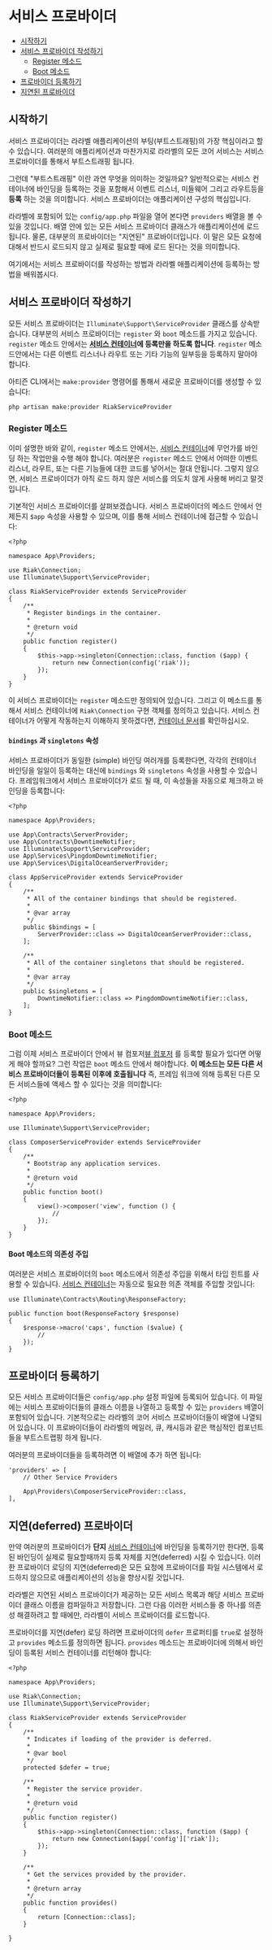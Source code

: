 # 서비스 프로바이더

- [시작하기](#introduction)
- [서비스 프로바이더 작성하기](#writing-service-providers)
    - [Register 메소드](#the-register-method)
    - [Boot 메소드](#the-boot-method)
- [프로바이더 등록하기](#registering-providers)
- [지연된 프로바이더](#deferred-providers)

<a name="introduction"></a>
## 시작하기

서비스 프로바이더는 라라벨 애플리케이션의 부팅(부트스트래핑)의 가장 핵심이라고 할 수 있습니다. 여러분의 애플리케이션과 마찬가지로 라라벨의 모든 코어 서비스는 서비스 프로바이더를 통해서 부트스트래핑 됩니다.

그런데 "부트스트래핑" 이란 과연 무엇을 의미하는 것일까요? 일반적으로는 서비스 컨테이너에 바인딩을 등록하는 것을 포함해서 이벤트 리스너, 미들웨어 그리고 라우트등을 **등록** 하는 것을 의미합니다. 서비스 프로바이더는 애플리케이션 구성의 핵심입니다.

라라벨에 포함되어 있는 `config/app.php` 파일을 열어 본다면 `providers` 배열을 볼 수 있을 것입니다. 배열 안에 있는 모든 서비스 프로바이더 클래스가 애플리케이션에 로드됩니다. 물론, 대부분의 프로바이더는 "지연된" 프로바이더입니다. 이 말은 모든 요청에 대해서 반드시 로드되지 않고 실제로 필요할 때에 로드 된다는 것을 의미합니다.

여기에서는 서비스 프로바이더를 작성하는 방법과 라라벨 애플리케이션에 등록하는 방법을 배워봅시다.

<a name="writing-service-providers"></a>
## 서비스 프로바이더 작성하기

모든 서비스 프로바이더는 `Illuminate\Support\ServiceProvider` 클래스를 상속받습니다. 대부분의 서비스 프로바이더는 `register` 와 `boot` 메소드를 가지고 있습니다. `register` 메소드 안에서는 **[서비스 컨테이너](/docs/{{version}}/container)에 등록만을 하도록 합니다**. `register` 메소드안에서는 다른 이벤트 리스너나 라우트 또는 기타 기능의 일부등을 등록하지 말아야 합니다.

아티즌 CLI에서는 `make:provider` 명령어를 통해서 새로운 프로바이더를 생성할 수 있습니다:

    php artisan make:provider RiakServiceProvider

<a name="the-register-method"></a>
### Register 메소드

이미 설명한 바와 같이, `register` 메소드 안에서는, [서비스 컨테이너](/docs/{{version}}/container)에 무언가를 바인딩 하는 작업만을 수행 해야 합니다. 여러분은 `register` 메소드 안에서 어떠한 이벤트 리스너, 라우트, 또는 다른 기능들에 대한 코드를 넣어서는 절대 안됩니다. 그렇지 않으면, 서비스 프로바이더가 아직 로드 하지 않은 서비스를 의도치 않게 사용해 버리고 말것입니다.

기본적인 서비스 프로바이더를 살펴보겠습니다. 서비스 프로바이더의 메소드 안에서 언제든지 `$app` 속성을 사용할 수 있으며, 이를 통해 서비스 컨테이너에 접근할 수 있습니다:

    <?php

    namespace App\Providers;

    use Riak\Connection;
    use Illuminate\Support\ServiceProvider;

    class RiakServiceProvider extends ServiceProvider
    {
        /**
         * Register bindings in the container.
         *
         * @return void
         */
        public function register()
        {
            $this->app->singleton(Connection::class, function ($app) {
                return new Connection(config('riak'));
            });
        }
    }

이 서비스 프로바이더는 `register` 메소드만 정의되어 있습니다. 그리고 이 메소드를 통해서 서비스 컨테이너에 `Riak\Connection` 구현 객체를 정의하고 있습니다. 서비스 컨테이너가 어떻게 작동하는지 이해하지 못하겠다면, [컨테이너 문서](/docs/{{version}}/container)를 확인하십시오.

#### `bindings` 과 `singletons` 속성

서비스 프로바이더가 동일한 (simple) 바인딩 여러개를 등록한다면, 각각의 컨테이너 바인딩을 일일이 등록하는 대신에 `bindings` 와 `singletons` 속성을 사용할 수 있습니다. 프레임워크에서 서비스 프로바이더가 로드 될 때, 이 속성들을 자동으로 체크하고 바인딩을 등록합니다:

    <?php

    namespace App\Providers;

    use App\Contracts\ServerProvider;
    use App\Contracts\DowntimeNotifier;
    use Illuminate\Support\ServiceProvider;
    use App\Services\PingdomDowntimeNotifier;
    use App\Services\DigitalOceanServerProvider;

    class AppServiceProvider extends ServiceProvider
    {
        /**
         * All of the container bindings that should be registered.
         *
         * @var array
         */
        public $bindings = [
            ServerProvider::class => DigitalOceanServerProvider::class,
        ];

        /**
         * All of the container singletons that should be registered.
         *
         * @var array
         */
        public $singletons = [
            DowntimeNotifier::class => PingdomDowntimeNotifier::class,
        ];
    }

<a name="the-boot-method"></a>
### Boot 메소드

그럼 이제 서비스 프로바이더 안에서 뷰 컴포저[뷰 컴포저](/docs/{{version}}/views#view-composers) 를 등록할 필요가 있다면 어떻게 해야 할까요? 그런 작업은 `boot` 메소드 안에서 해야합니다. **이 메소드는 모든 다른 서비스 프로바이더들이 등록된 이후에 호출됩니다** 즉, 프레임 워크에 의해 등록된 다른 모든 서비스들에 액세스 할 수 있다는 것을 의미합니다:

    <?php

    namespace App\Providers;

    use Illuminate\Support\ServiceProvider;

    class ComposerServiceProvider extends ServiceProvider
    {
        /**
         * Bootstrap any application services.
         *
         * @return void
         */
        public function boot()
        {
            view()->composer('view', function () {
                //
            });
        }
    }

#### Boot 메소드의 의존성 주입

여러분은 서비스 프로바이더의 `boot` 메소드에서 의존성 주입을 위해서 타입 힌트를 사용할 수 있습니다. [서비스 컨테이너](/docs/{{version}}/container)는 자동으로 필요한 의존 객체를 주입할 것입니다:

    use Illuminate\Contracts\Routing\ResponseFactory;

    public function boot(ResponseFactory $response)
    {
        $response->macro('caps', function ($value) {
            //
        });
    }

<a name="registering-providers"></a>
## 프로바이더 등록하기

모든 서비스 프로바이더들은 `config/app.php` 설정 파일에 등록되어 있습니다. 이 파일에는 서비스 프로바이더들의 클래스 이름을 나열하고 등록할 수 있는 `providers` 배열이 포함되어 있습니다. 기본적으로는 라라벨의 코어 서비스 프로바이더들이 배열에 나열되어 있습니다. 이 프로바이더들이 라라벨의 메일러, 큐, 캐시등과 같은 핵심적인 컴포넌트들을 부트스트랩핑 하게 됩니다.

여러분의 프로바이더들을 등록하려면 이 배열에 추가 하면 됩니다:

    'providers' => [
        // Other Service Providers

        App\Providers\ComposerServiceProvider::class,
    ],

<a name="deferred-providers"></a>
## 지연(deferred) 프로바이더

만약 여러분의 프로바이더가 **단지** [서비스 컨테이너](/docs/{{version}}/container)에 바인딩을 등록하기만 한다면, 등록된 바인딩이 실제로 필요할때까지 등록 자체를 지연(deferred) 시킬 수 있습니다. 이러한 프로바이더 로딩의 지연(deferred)은 모든 요청에 프로바이더를 파일 시스템에서 로드하지 않으므로 애플리케이션의 성능을 향상시킬 것입니다.

라라벨은 지연된 서비스 프로바이더가 제공하는 모든 서비스 목록과 해당 서비스 프로바이더 클래스 이름을 컴파일하고 저장합니다. 그런 다음 이러한 서비스들 중 하나를 의존성 해결하려고 할 때에만, 라라벨이 서비스 프로바이더를 로드합니다.

프로바이더를 지연(defer) 로딩 하려면 프로바이더의 `defer` 프로퍼티를 `true`로 설정하고 `provides` 메소드를 정의하면 됩니다. `provides` 메소드는 프로바이더에 의해서 바인딩이 등록된 서비스 컨테이너를 리턴해야 합니다:

    <?php

    namespace App\Providers;

    use Riak\Connection;
    use Illuminate\Support\ServiceProvider;

    class RiakServiceProvider extends ServiceProvider
    {
        /**
         * Indicates if loading of the provider is deferred.
         *
         * @var bool
         */
        protected $defer = true;

        /**
         * Register the service provider.
         *
         * @return void
         */
        public function register()
        {
            $this->app->singleton(Connection::class, function ($app) {
                return new Connection($app['config']['riak']);
            });
        }

        /**
         * Get the services provided by the provider.
         *
         * @return array
         */
        public function provides()
        {
            return [Connection::class];
        }

    }
